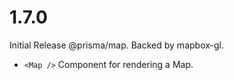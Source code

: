 # 1.7.0

Initial Release @prisma/map. Backed by mapbox-gl.

* `<Map />` Component for rendering a Map.

